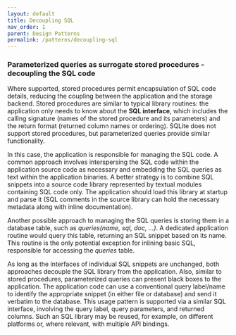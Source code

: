 ```yaml
---
layout: default
title: Decoupling SQL
nav_order: 1
parent: Design Patterns
permalink: /patterns/decoupling-sql
---
```


### Parameterized queries as surrogate stored procedures - decoupling the SQL code

Where supported, stored procedures permit encapsulation of SQL code details, reducing the coupling between the application and the storage backend. Stored procedures are similar to typical library routines:  the application only needs to know about the **SQL interface**, which includes the calling signature (names of the stored procedure and its parameters) and the return format (returned column names or ordering). SQLite does not support stored procedures, but parameterized queries provide similar functionality.

In this case, the application is responsible for managing the SQL code. A common approach involves interspersing the SQL code within the application source code as necessary and embedding the SQL queries as text within the application binaries. A better strategy is to combine SQL snippets into a source code library represented by textual modules containing SQL code only. The application should load this library at startup and parse it (SQL comments in the source library can hold the necessary metadata along with inline documentation).

Another possible approach to managing the SQL queries is storing them in a database table, such as *queries(name, sql, doc, ...)*. A dedicated application routine would query this table, returning an SQL snippet based on its name. This routine is the only potential exception for inlining basic SQL, responsible for accessing the *queries* table.

As long as the interfaces of individual SQL snippets are unchanged, both approaches decouple the SQL library from the application. Also, similar to stored procedures, parameterized queries can present black boxes to the application. The application code can use a conventional query label/name to identify the appropriate snippet (in either file or database) and send it verbatim to the database. This usage pattern is supported via a similar SQL interface, involving the query label, query parameters, and returned columns. Such an SQL library may be reused, for example, on different platforms or, where relevant, with multiple API bindings.

